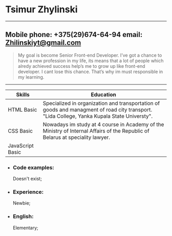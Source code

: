 # Tsimur Zhylinski

---

## **Mobile phone: +375(29)674-64-94** **email: <Zhilinskiyt@gmail.com>**

> My goal is become Senior Front-end Developer. I’ve got a chance to have a new profession in my life, its means that a lot of people which alredy achieved success help’s me to grow up like front-end developer. I cant lose this chance. That’s why im must responsible in my learning.

---

| Skills           | Education                                                                                                                                   |
| ---------------- | ------------------------------------------------------------------------------------------------------------------------------------------- |
| HTML Basic       | Specialized in organization and transportation of goods and managment of road city transport. "Lida College, Yanka Kupala State Universty". |
| CSS Basic        | Nowadays im study at 4 course in Academy of the Ministry of Internal Affairs of the Republic of Belarus at speciality lawyer.               |
| JavaScript Basic |

- ### Code examples:
  Doesn't exist;
- ### Experience:
  Newbie;
- ### English:
  Elementary;
